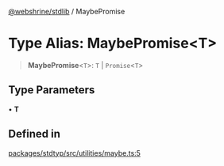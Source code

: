 [@webshrine/stdlib](../globals.md) / MaybePromise

# Type Alias: MaybePromise\<T\>

> **MaybePromise**\<`T`\>: `T` \| `Promise`\<`T`\>

## Type Parameters

• **T**

## Defined in

[packages/stdtyp/src/utilities/maybe.ts:5](https://github.com/webshrine/webshrine/blob/0e16c5948921e0c95cce645760c4a8b0855b196b/packages/stdtyp/src/utilities/maybe.ts#L5)

